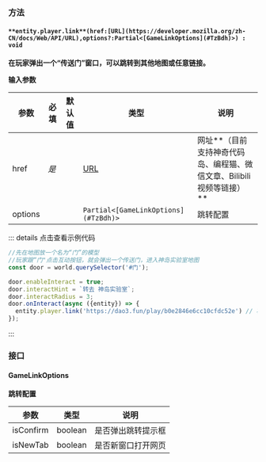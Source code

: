 
### 方法

#### `**entity.player.link**(href:[URL](https://developer.mozilla.org/zh-CN/docs/Web/API/URL),options?:Partial<[GameLinkOptions](#TzBdh)>) : void`
**在玩家弹出一个“传送门”窗口，可以跳转到其他地图或任意链接。**

**输入参数**

| **参数** | **必填** | **默认值** | **类型** | **说明** |
| --- | --- | --- | --- | --- |
| href | _是_ | | [URL](https://developer.mozilla.org/zh-CN/docs/Web/API/URL) | 网址**（目前支持神奇代码岛、编程猫、微信文章、Bilibili视频等链接）** |
| options | | | `Partial<[GameLinkOptions](#TzBdh)>` | 跳转配置 |

::: details 点击查看示例代码
```javascript
//先在地图放一个名为“门”的模型
//玩家跟“门"点击互动按钮，就会弹出一个传送门，进入神岛实验室地图
const door = world.querySelector('#门');

door.enableInteract = true;
door.interactHint = `转去 神岛实验室`;
door.interactRadius = 3;
door.onInteract(async ({entity}) => {
  entity.player.link('https://dao3.fun/play/b0e2846e6cc10cfdc52e') // 将玩家传送到此地图链接
});
```
:::

### **接口**

#### GameLinkOptions
**跳转配置**

| **参数** | **类型** | **说明** |
| --- | --- | --- |
| isConfirm | boolean | 是否弹出跳转提示框 |
| isNewTab | boolean | 是否新窗口打开网页 |


